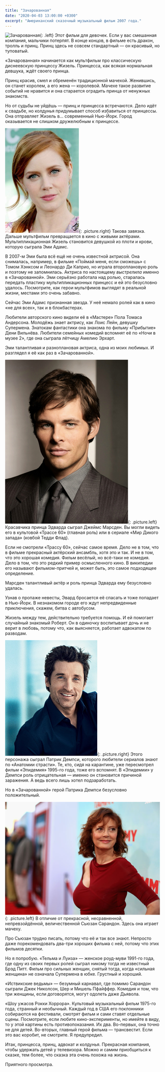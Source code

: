 ```yaml
---
title: "Зачарованная"
date: "2020-04-03 13:00:00 +0300"
excerpt: "Американский сказочный музыкальный фильм 2007 года."
---
```


![Зачарованная](https://upload.wikimedia.org/wikipedia/ru/7/72/Enc_rus_603.jpg){: .left}
Этот фильм для девочек. Если у вас смешанная компания, мальчики потерпят. В конце концов, в фильме есть дракон, тролль и принц. Принц здесь не совсем стандартный&nbsp;&mdash; он красивый, но туповатый.

&laquo;Зачарованная&raquo; начинается как мультфильм про классическую диснеевскую принцессу Жизель. Принцесса, как всякая нормальная девшука, ждёт своего принца.

Принц красив, смел и обременён традиционной мачехой. Женившись, он станет королем, а его жена&nbsp;&mdash; королевой. Мачехе такое развитие событий не нравится и она старается оградить принца от ненужных знакомств.

Но от судьбы не уйдёшь&nbsp;&mdash; принц и принцесса встречаются. Дело идёт к свадьбе, но колдунья придумывает способ избавиться от принцессы. Она отправляет Жизель в&hellip; современный Нью-Йорк. Город оказывается не слишком дружелюбным к принцессе.

![Эми Адамс](/img/enchanted/adams.jpg){: .picture.right}
Такова завязка. Дальше мультфильм превращается в кино с живыми актёрами. Мультипликационная Жизель становится девушкой из плоти и крови, которую сыграла Эми Адамс.

В 2007-м Эми была всё ещё не очень известной актрисой. Она снималась, например, в фильме &laquo;Поймай меня, если сможешь&raquo; с Томом Хэнксом и Леонардо Ди Каприо, но играла второплановую роль и поэтому не запомнилась. Актриса по настоящему *выстрелила* именно в &laquo;Зачарованной&raquo;. Эми серьёзно работала над ролью, старалась передать пластику мультипликационных принцесс и ей это безусловно удалось. Посмотрите, как герои мультфимов выглядят в реальной жизни, местами это очень забавно.
 
Сейчас Эми Адамс признанная звезда. У неё немало ролей как в кино &laquo;не для всех&raquo;, так и в блокбастерах.

Любители авторского кино видели её в &laquo;Мастере&raquo; Пола Томаса Андерсона. Молодёжь знает актрису, как Лоис Лейн, девушку Супермена. Знатокам фантастики она знакома по фильму &laquo;Прибытие&raquo; Дени Вильнёва. Любители семейных комедий вспомнят её по &laquo;Ночи в музее 2&raquo;, где она сыграла лётчицу Амелию Эрхарт.

Эми талантливая и разноплановая актриса, одна из моих любимых. И разглядел я её как раз в &laquo;Зачарованной&raquo;.

![Джеймс Марсден](/img/enchanted/marsden.jpg){: .picture.left}
Красавчика принца Эдварда сыграл Джеймс Марсден. Вы могли видеть его в культовой &laquo;Трассе 60&raquo; (главная роль) или в сериале &laquo;Мир Дикого запада&raquo; (ковбой Тедди Флад).

Если не смотрели &laquo;Трассу 60&raquo;, сейчас самое время. Дело не в том, что в фильме прекрасный актёрский ансамбль, хотя это и так. И не в том, что это хорошая комедия. Фильм весёлый, но всё-таки не комедия. Дело в том, что это редкий пример осмысленного кино. В википедии его называют фильмом-притчей и, может быть, это самое подходящее определение.

Марсден талантливый актёр и роль принца Эдварда ему безусловно удалась.

Узнав о пропаже невесты, Эвард бросается её спасать и тоже попадает в Нью-Йорк. В незнакомом городе его ждут непредвиденные приключения, скажем, битва с автобусом.

Жизель между тем, действительно требуется помощь. И ей помогает случайный знакомый Роберт. Он в одиночку воспитывает дочь и не верит в любовь, потому что, как выясняется, работает адвокатом по разводам.

![Патрик Демпси](/img/enchanted/dempsey.jpg){: .picture.right}
Этого персонажа сыграл Патрик Демпси, которого любители сериалов знают по &laquo;Анатомии страсти&raquo;. Те, кто, сидя на карантине, уже пересмотрел фильм &laquo;Эпидемия&raquo; 1995-го года, тоже его вспомнят. В &laquo;Эпидемии&raquo; у Демпси роль отрицательная&nbsp;&mdash; именно он становится причиной заражения. А ведь всего лишь хотел подзаработать.

Но в &laquo;Зачарованной&raquo; герой Патрика Демпси безусловно положительный.

![Сьюзан Сарандон](/img/enchanted/sarandon.jpg){: .picture.left}
В отличие от прекрасной, несравненной, непревзойдённой, величественной Сьюзан Сарандон. Здесь она играет мачеху.

Про Сьюзан трудно писать, потому что её и так все знают. Непросто даже порекомендовать два-три хороших фильма с ней, потому что этих фильмов десятки.

Но я попробую. &laquo;Тельма и Луиза&raquo;&nbsp;&mdash; женское роуд-муви 1991-го года, где одну из своих первых ролей сыграл никому тогда не известный Брэд Питт. Фильм про сильных женщин, снятый тогда, когда &laquo;сильная женщина&raquo; не означала Супермена в юбке. Грустный и хороший.

&laquo;Иствикские ведьмы&raquo;&nbsp;&mdash; безумный карнавал, где помимо Сарандон сыграли Джек Николсон, Шер и Мишель Пфайффер. Комедия и том, что три женщины, если договорятся, могут одолеть даже Дьявола.

&laquo;Шоу ужасов Рокки Хоррора&raquo;. Культовый музыкальный фильм 1975-го года, странный и необычный. Каждый год в США его поклонники собираются на фестивали, смотрят фильм и сами ставят отдельные сцены. Посмотрите, если любите кино-эксперименты, но имейте в виду, то у этой картины есть противопоказания. Их два. Во-первых, она точно не для детей. Во-вторых, главный герой фильма&nbsp;&mdash; трансвестит. Если это вас коробит, не смотрите. Я предупредил.

Итак, принцесса, принц, адвокат и колдунья. Прекрасная компания, чтобы удержать детей у телевизора. Можно и самим приобщиться к сказке, тем более, что сказка эта очень похожа на жизнь.

Приятного просмотра.